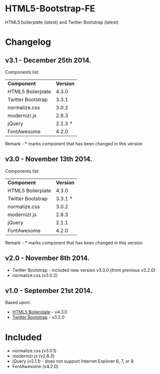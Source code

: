 HTML5-Bootstrap-FE
==================

HTML5 boilerplate (latest) and Twitter Bootstrap (latest)


Changelog
=========

v3.1 - December 25th 2014.
--------------------------

Components list:

<table>
        <tr>
            <td><b>Component</b></td>
            <td><b>Version</b></td>
        </tr>
        <tr>
            <td>HTML5 Boilerplate</td>
            <td>4.3.0</td>
        </tr>
        <tr>
            <td>Twitter Bootstrap</td>
            <td>3.3.1</td>
        </tr>
        <tr>
            <td>normalize.css</td>
            <td>3.0.2</td>
        </tr>
        <tr>
            <td>modernizr.js</td>
            <td>2.8.3</td>
        </tr>
        <tr>
            <td>jQuery</td>
            <td>2.1.3 *</td>
        </tr>
        <tr>
            <td>FontAwesome</td>
            <td>4.2.0</td>
        </tr>        
</table>

Remark - * marks component that has been changed in this version


v3.0 - November 13th 2014.
--------------------------

Components list:

<table>
        <tr>
            <td><b>Component</b></td>
            <td><b>Version</b></td>
        </tr>
        <tr>
            <td>HTML5 Boilerplate</td>
            <td>4.3.0</td>
        </tr>
        <tr>
            <td>Twitter Bootstrap</td>
            <td>3.3.1 *</td>
        </tr>
        <tr>
            <td>normalize.css</td>
            <td>3.0.2</td>
        </tr>
        <tr>
            <td>modernizr.js</td>
            <td>2.8.3</td>
        </tr>
        <tr>
            <td>jQuery</td>
            <td>2.1.1</td>
        </tr>
        <tr>
            <td>FontAwesome</td>
            <td>4.2.0</td>
        </tr>        
</table>

Remark - * marks component that has been changed in this version


v2.0 - November 8th 2014.
-------------------------

- Twitter Bootstrap - included new version v3.3.0 (from previous v3.2.0)
- normalize.css (v3.0.2)



v1.0 - September 21st 2014.
---------------------------

Based upon:

- [HTML5 Boilerplate](https://github.com/h5bp/html5-boilerplate) - v4.3.0
- [Twitter Bootstrap](https://github.com/twbs/bootstrap) - v3.2.0

Included
========

- normalize.css (v3.0.1)
- modernizr.js (v2.8.3)
- jQuery (v2.1.1) - does not support Internet Explorer 6, 7, or 8
- FontAwesome (v4.2.0)



